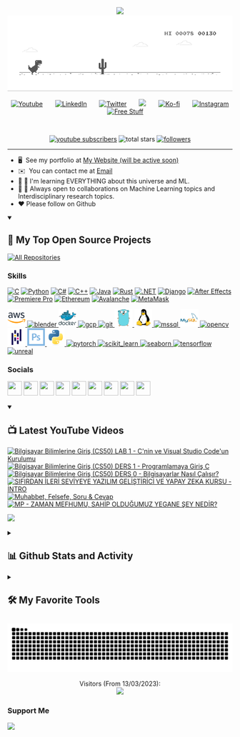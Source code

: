 <p align="center">
  <a href="https://github.com/Daymenion/daymenion">
    <img src="https://readme-typing-svg.demolab.com/?lines=Hi!%20I'm%20Mehmet%20Ünlü%20;Experienced%20Machine%20Learning%20Engineer;Software%20Engineer%20on%20Machine%20Learning;5%2B%20years%20of%20coding%20experience;Always%20learning%20new%20things&font=Fira%20Code&center=true&width=500&height=45&color=f75c7e&vCenter=true&pause=1000&size=22" /></a>
    <img src="https://github.com/Daymenion/daymenion/blob/3a8017a8c080d8096ba923f14b86f6469c72cb24/dino.gif" /></a>
</p>

<!-- Social icons section -->
<p align="center">
  <a href="https://www.youtube.com/c/Daymenion"><img width="32px" alt="Youtube" title="Youtube" src="https://i.imgur.com/qiXu7b2.png"/></a>
  &#8287;&#8287;&#8287;&#8287;&#8287;
  <a href="https://www.linkedin.com/in/daymenion/"><img width="32px" alt="Linkedln" title="linkedln" src="https://static.wixstatic.com/media/a6592d_5335fccbaa7e454781377ba07c9a24dc~mv2.png/v1/fill/w_512,h_512,al_c/a6592d_5335fccbaa7e454781377ba07c9a24dc~mv2.png"/></a>
  &#8287;&#8287;&#8287;&#8287;&#8287;
  <a href="https://twitter.com/Daymenion"><img width="32px" alt="Twitter" title="Twitter" src="https://i.imgur.com/OXZM1L6.png"/></a>
  &#8287;&#8287;&#8287;&#8287;&#8287;
  <a href="https://discord.gg/XZjnjZHJCB" alt="Discord" title="My Discord Server"><img width="32px" src="https://i.imgur.com/OViZO8J.png"/></a>
  &#8287;&#8287;&#8287;&#8287;&#8287;
  <a href="https://www.buymeacoffee.com/daymenion"><img width="32px" alt="Ko-fi" title="Buy me a coffee" src="https://i.imgur.com/PpLeD3K.png"/></a>
  &#8287;&#8287;&#8287;&#8287;&#8287;
  <a href="http://www.instagram.com/daymenion"><img width="32px" alt="Instagram" title="Instagram" src="https://raw.githubusercontent.com/danielcranney/readme-generator/main/public/icons/socials/instagram.svg"/></a>
  &#8287;&#8287;&#8287;&#8287;&#8287;
  <a href="https://cdn.7tv.app/emote/611069ac5b4815cda893e066/4x.webp"><img width="32px" alt="Free Stuff" title="Free gifts for you" src="https://i.imgur.com/0uVwkoZ.png"/></a>
</p>

<br/>

<!-- Social badges section -->
<p align="center">
  <a href="https://www.youtube.com/c/Daymenion?sub_confirmation=1">
    <img alt="youtube subscribers" title="Subscribe to my YouTube channel" src="https://img.shields.io/youtube/channel/subscribers/UCqqZkHcU1YWwW6u241kjBvQ?color=f75c7e&logo=youtube&logoColor=f75c7e&style=for-the-badge"/></a>
    <img alt="total stars" title="Total stars on GitHub" src="https://custom-icon-badges.demolab.com/github/stars/Daymenion?color=55960c&style=for-the-badge&labelColor=488207&logo=star"/></a>
  <a href="https://github.com/Daymenion">
    <img alt="followers" title="Follow me on Github" src="https://custom-icon-badges.demolab.com/github/followers/Daymenion?color=236ad3&labelColor=1155ba&style=for-the-badge&logo=person-add&label=Follow&logoColor=white"/></a>
</p>

-----------------------------------------------

* 🖥️  See my portfolio at [My Website (will be active soon)](http://daymenion.com)
* ✉️  You can contact me at [Email](mailto:mehmet.k_unlu@hotmail.com)
* 🧠 🔭 I'm learning EVERYTHING about this universe and ML.
* 👯 🤝 Always open to collaborations on Machine Learning topics and Interdisciplinary research topics. 
* ❤️ Please follow on Github


<details open> 
  <summary><h2>📘 My Top Open Source Projects</h2></summary>

  <!-- Repo info cards - https://github.com/anuraghazra/github-readme-stats -->
  
  <!-- Small repo cards (fork) - https://github.com/DenverCoder1/github-readme-stats -->
  <p align="left">
    
  </p>

  <a href="https://github.com/Daymenion?tab=repositories&sort=stargazers"><img alt="All Repositories" title="All Repositories" src="https://custom-icon-badges.demolab.com/badge/-Click%20Here%20For%20All%20My%20Repos-1F222E?style=for-the-badge&logoColor=white&logo=repo"/></a>
</details>

### Skills

<p align="left">
<a href="https://docs.microsoft.com/en-us/cpp/?view=msvc-170" target="_blank" rel="noreferrer"><img src="https://raw.githubusercontent.com/danielcranney/readme-generator/main/public/icons/skills/c-colored.svg" width="36" height="36" alt="C" /></a>
<a href="https://www.python.org/" target="_blank" rel="noreferrer"><img src="https://raw.githubusercontent.com/danielcranney/readme-generator/main/public/icons/skills/python-colored.svg" width="36" height="36" alt="Python" /></a>
<a href="https://docs.microsoft.com/en-us/dotnet/csharp/" target="_blank" rel="noreferrer"><img src="https://raw.githubusercontent.com/danielcranney/readme-generator/main/public/icons/skills/csharp-colored.svg" width="36" height="36" alt="C#" /></a>
<a href="https://docs.microsoft.com/en-us/cpp/?view=msvc-170" target="_blank" rel="noreferrer"><img src="https://raw.githubusercontent.com/danielcranney/readme-generator/main/public/icons/skills/cplusplus-colored.svg" width="36" height="36" alt="C++" /></a>
<a href="https://www.oracle.com/java/" target="_blank" rel="noreferrer"><img src="https://raw.githubusercontent.com/danielcranney/readme-generator/main/public/icons/skills/java-colored.svg" width="36" height="36" alt="Java" /></a>
<a href="https://www.rust-lang.org/" target="_blank" rel="noreferrer"><img src="https://raw.githubusercontent.com/danielcranney/readme-generator/main/public/icons/skills/rust-colored.svg" width="36" height="36" alt="Rust" /></a>
<a href="https://dotnet.microsoft.com/en-us/" target="_blank" rel="noreferrer"><img src="https://raw.githubusercontent.com/danielcranney/readme-generator/main/public/icons/skills/dot-net-colored.svg" width="36" height="36" alt=".NET" /></a>
<a href="https://www.djangoproject.com/" target="_blank" rel="noreferrer"><img src="https://raw.githubusercontent.com/danielcranney/readme-generator/main/public/icons/skills/django-colored.svg" width="36" height="36" alt="Django" /></a>
<a href="https://www.adobe.com/uk/products/aftereffects.html" target="_blank" rel="noreferrer"><img src="https://raw.githubusercontent.com/danielcranney/readme-generator/main/public/icons/skills/aftereffects-colored.svg" width="36" height="36" alt="After Effects" /></a>
<a href="https://www.adobe.com/uk/products/premiere.html" target="_blank" rel="noreferrer"><img src="https://raw.githubusercontent.com/danielcranney/readme-generator/main/public/icons/skills/premierepro-colored.svg" width="36" height="36" alt="Premiere Pro" /></a>
<a href="https://ethereum.org/en/" target="_blank" rel="noreferrer"><img src="https://raw.githubusercontent.com/danielcranney/readme-generator/main/public/icons/skills/ethereum-colored.svg" width="36" height="36" alt="Ethereum" /></a>
<a href="https://www.avax.network/" target="_blank" rel="noreferrer"><img src="https://raw.githubusercontent.com/danielcranney/readme-generator/main/public/icons/skills/avalanche-colored.svg" width="36" height="36" alt="Avalanche" /></a>
<a href="https://metamask.io/" target="_blank" rel="noreferrer"><img src="https://raw.githubusercontent.com/danielcranney/readme-generator/main/public/icons/skills/metamask-colored.svg" width="36" height="36" alt="MetaMask" /></a>
</p>

<p align="left"> <a href="https://aws.amazon.com" target="_blank" rel="noreferrer"> <img src="https://raw.githubusercontent.com/devicons/devicon/master/icons/amazonwebservices/amazonwebservices-original-wordmark.svg" alt="aws" width="40" height="40"/> </a> <a href="https://www.blender.org/" target="_blank" rel="noreferrer"> <img src="https://download.blender.org/branding/community/blender_community_badge_white.svg" alt="blender" width="40" height="40"/> </a> <a href="https://www.cprogramming.com/" target="_blank" rel="noreferrer">  </a> <a href="https://www.docker.com/" target="_blank" rel="noreferrer"> <img src="https://raw.githubusercontent.com/devicons/devicon/master/icons/docker/docker-original-wordmark.svg" alt="docker" width="40" height="40"/> </a> <a href="https://dotnet.microsoft.com/" target="_blank" rel="noreferrer">  </a> <a href="https://cloud.google.com" target="_blank" rel="noreferrer"> <img src="https://www.vectorlogo.zone/logos/google_cloud/google_cloud-icon.svg" alt="gcp" width="40" height="40"/> </a> <a href="https://git-scm.com/" target="_blank" rel="noreferrer"> <img src="https://www.vectorlogo.zone/logos/git-scm/git-scm-icon.svg" alt="git" width="40" height="40"/> </a> <a href="https://golang.org" target="_blank" rel="noreferrer"> <img src="https://raw.githubusercontent.com/devicons/devicon/master/icons/go/go-original.svg" alt="go" width="40" height="40"/> </a> <a href="https://www.linux.org/" target="_blank" rel="noreferrer"> <img src="https://raw.githubusercontent.com/devicons/devicon/master/icons/linux/linux-original.svg" alt="linux" width="40" height="40"/> </a> <a href="https://www.microsoft.com/en-us/sql-server" target="_blank" rel="noreferrer"> <img src="https://www.svgrepo.com/show/303229/microsoft-sql-server-logo.svg" alt="mssql" width="40" height="40"/> </a> <a href="https://www.mysql.com/" target="_blank" rel="noreferrer"> <img src="https://raw.githubusercontent.com/devicons/devicon/master/icons/mysql/mysql-original-wordmark.svg" alt="mysql" width="40" height="40"/> </a> <a href="https://opencv.org/" target="_blank" rel="noreferrer"> <img src="https://www.vectorlogo.zone/logos/opencv/opencv-icon.svg" alt="opencv" width="40" height="40"/> </a> <a href="https://pandas.pydata.org/" target="_blank" rel="noreferrer"> <img src="https://raw.githubusercontent.com/devicons/devicon/2ae2a900d2f041da66e950e4d48052658d850630/icons/pandas/pandas-original.svg" alt="pandas" width="40" height="40"/> </a> <a href="https://www.photoshop.com/en" target="_blank" rel="noreferrer"> <img src="https://raw.githubusercontent.com/devicons/devicon/master/icons/photoshop/photoshop-line.svg" alt="photoshop" width="40" height="40"/> </a> <a href="https://www.python.org" target="_blank" rel="noreferrer"> <img src="https://raw.githubusercontent.com/devicons/devicon/master/icons/python/python-original.svg" alt="python" width="40" height="40"/> </a> <a href="https://pytorch.org/" target="_blank" rel="noreferrer"> <img src="https://www.vectorlogo.zone/logos/pytorch/pytorch-icon.svg" alt="pytorch" width="40" height="40"/> </a> <a href="https://scikit-learn.org/" target="_blank" rel="noreferrer"> <img src="https://upload.wikimedia.org/wikipedia/commons/0/05/Scikit_learn_logo_small.svg" alt="scikit_learn" width="40" height="40"/> </a> <a href="https://seaborn.pydata.org/" target="_blank" rel="noreferrer"> <img src="https://seaborn.pydata.org/_images/logo-mark-lightbg.svg" alt="seaborn" width="40" height="40"/> </a> <a href="https://www.tensorflow.org" target="_blank" rel="noreferrer"> <img src="https://www.vectorlogo.zone/logos/tensorflow/tensorflow-icon.svg" alt="tensorflow" width="40" height="40"/> </a> <a href="https://unrealengine.com/" target="_blank" rel="noreferrer"> <img src="https://raw.githubusercontent.com/kenangundogan/fontisto/036b7eca71aab1bef8e6a0518f7329f13ed62f6b/icons/svg/brand/unreal-engine.svg" alt="unreal" width="40" height="40"/> </a> </p>


### Socials

<p align="left"> <a href="https://discord.com/users/daymenion" target="_blank" rel="noreferrer"><img src="https://raw.githubusercontent.com/danielcranney/readme-generator/main/public/icons/socials/discord.svg" width="32" height="32" /></a> <a href="https://www.github.com/daymenion" target="_blank" rel="noreferrer"><img src="https://raw.githubusercontent.com/danielcranney/readme-generator/main/public/icons/socials/github.svg" width="32" height="32" /></a> <a href="http://www.instagram.com/daymenion" target="_blank" rel="noreferrer"><img src="https://raw.githubusercontent.com/danielcranney/readme-generator/main/public/icons/socials/instagram.svg" width="32" height="32" /></a> <a href="https://www.linkedin.com/in/daymenion" target="_blank" rel="noreferrer"><img src="https://raw.githubusercontent.com/danielcranney/readme-generator/main/public/icons/socials/linkedin.svg" width="32" height="32" /></a> <a href="http://www.medium.com/@daymenion" target="_blank" rel="noreferrer"><img src="https://raw.githubusercontent.com/danielcranney/readme-generator/main/public/icons/socials/medium.svg" width="32" height="32" /></a> <a href="https://www.stackoverflow.com/users/19105910/daymenion" target="_blank" rel="noreferrer"><img src="https://raw.githubusercontent.com/danielcranney/readme-generator/main/public/icons/socials/stackoverflow.svg" width="32" height="32" /></a> <a href="https://www.twitter.com/daymenion" target="_blank" rel="noreferrer"><img src="https://raw.githubusercontent.com/danielcranney/readme-generator/main/public/icons/socials/twitter.svg" width="32" height="32" /></a> <a href="https://www.youtube.com/c/daymenion" target="_blank" rel="noreferrer"><img src="https://raw.githubusercontent.com/danielcranney/readme-generator/main/public/icons/socials/youtube.svg" width="32" height="32" /></a> <a href="https://www.twitch.tv/daymenion" target="_blank" rel="noreferrer"><img src="https://raw.githubusercontent.com/danielcranney/readme-generator/main/public/icons/socials/twitch.svg" width="32" height="32" /></a></p>

<details open> 
  <summary><h2>📺 Latest YouTube Videos</h2></summary>
  
 <!-- prettier-ignore-start -->
  <!-- BEGIN YOUTUBE-CARDS -->
<a href="https://www.youtube.com/watch?v=ysCnUxtMDQM"><img src="https://ytcards.demolab.com/?id=ysCnUxtMDQM&title=Bilgisayar+Bilimlerine+Giri%C5%9F+%28CS50%29+LAB+1+-+C%27nin+ve++Visual+Studio+Code%27un+Kurulumu&lang=en&timestamp=1659186025&background_color=%230d1117&title_color=%23ffffff&stats_color=%23dedede&width=250&duration=1806" alt="Bilgisayar Bilimlerine Giriş (CS50) LAB 1 - C'nin ve  Visual Studio Code'un Kurulumu" title="Bilgisayar Bilimlerine Giriş (CS50) LAB 1 - C'nin ve  Visual Studio Code'un Kurulumu"></a>
<a href="https://www.youtube.com/watch?v=MGS6pirsRYI"><img src="https://ytcards.demolab.com/?id=MGS6pirsRYI&title=Bilgisayar+Bilimlerine+Giri%C5%9F+%28CS50%29+DERS+1+-+Programlamaya+Giri%C5%9F+C&lang=en&timestamp=1657965612&background_color=%230d1117&title_color=%23ffffff&stats_color=%23dedede&width=250&duration=6757" alt="Bilgisayar Bilimlerine Giriş (CS50) DERS 1 - Programlamaya Giriş C" title="Bilgisayar Bilimlerine Giriş (CS50) DERS 1 - Programlamaya Giriş C"></a>
<a href="https://www.youtube.com/watch?v=FUuevAJDV5M"><img src="https://ytcards.demolab.com/?id=FUuevAJDV5M&title=Bilgisayar+Bilimlerine+Giri%C5%9F+%28CS50%29+DERS+0+-+Bilgisayarlar+Nas%C4%B1l+%C3%87al%C4%B1%C5%9F%C4%B1r%3F&lang=en&timestamp=1655658247&background_color=%230d1117&title_color=%23ffffff&stats_color=%23dedede&width=250&duration=2457" alt="Bilgisayar Bilimlerine Giriş (CS50) DERS 0 - Bilgisayarlar Nasıl Çalışır?" title="Bilgisayar Bilimlerine Giriş (CS50) DERS 0 - Bilgisayarlar Nasıl Çalışır?"></a>
<a href="https://www.youtube.com/watch?v=34s8tnd9uqA"><img src="https://ytcards.demolab.com/?id=34s8tnd9uqA&title=SIFIRDAN+%C4%B0LER%C4%B0+SEV%C4%B0YEYE+YAZILIM+GEL%C4%B0%C5%9ET%C4%B0R%C4%B0C%C4%B0+VE+YAPAY+ZEKA+KURSU+-+%C4%B0NTRO&lang=en&timestamp=1655657568&background_color=%230d1117&title_color=%23ffffff&stats_color=%23dedede&width=250&duration=361" alt="SIFIRDAN İLERİ SEVİYEYE YAZILIM GELİŞTİRİCİ VE YAPAY ZEKA KURSU - İNTRO" title="SIFIRDAN İLERİ SEVİYEYE YAZILIM GELİŞTİRİCİ VE YAPAY ZEKA KURSU - İNTRO"></a>
<a href="https://www.youtube.com/watch?v=ySEDKXXE1BA"><img src="https://ytcards.demolab.com/?id=ySEDKXXE1BA&title=Muhabbet%2C+Felsefe%2C+Soru+%26+Cevap&lang=en&timestamp=1645399580&background_color=%230d1117&title_color=%23ffffff&stats_color=%23dedede&width=250&duration=8476" alt="Muhabbet, Felsefe, Soru & Cevap" title="Muhabbet, Felsefe, Soru & Cevap"></a>
<a href="https://www.youtube.com/watch?v=Ti624P11Dwk"><img src="https://ytcards.demolab.com/?id=Ti624P11Dwk&title=MP+-+ZAMAN+MEFHUMU%2C+SAH%C4%B0P+OLDU%C4%9EUMUZ+YEGANE+%C5%9EEY+NED%C4%B0R%3F&lang=en&timestamp=1637683213&background_color=%230d1117&title_color=%23ffffff&stats_color=%23dedede&width=250&duration=643" alt="MP - ZAMAN MEFHUMU, SAHİP OLDUĞUMUZ YEGANE ŞEY NEDİR?" title="MP - ZAMAN MEFHUMU, SAHİP OLDUĞUMUZ YEGANE ŞEY NEDİR?"></a>
<!-- END YOUTUBE-CARDS -->
  <!-- prettier-ignore-end -->

<a href="https://www.youtube.com/c/Daymenion?sub_confirmation=1"><img src="https://custom-icon-badges.demolab.com/badge/-Subscribe-red?style=for-the-badge&logo=video&logoColor=white"/></a>
  

</details>

<details> 
  <summary><h2>📊 Github Stats and Activity</h2></summary>

  <h3>🔥 Streak Stats</h3>

  <!-- GitHub Readme Streak Stats - https://github.com/DenverCoder1/github-readme-streak-stats -->
  <p>
    <a href="https://github.com/DenverCoder1/github-readme-streak-stats">
      <img title="🔥 Get streak stats for your profile at git.io/streak-stats" alt="Daymenion's streak" src="https://streak-stats.demolab.com/?user=Daymenion&theme=monokai-metallian&hide_border=true"/>
    </a>
  </p>

  <h3>💻 GitHub Profile Stats</h3>

  <!-- https://github.com/anuraghazra/github-readme-stats -->

  <a href="https://github.com/anuraghazra/github-readme-stats"><img alt="Daymenion's Github Stats" src="https://denvercoder1-github-readme-stats.vercel.app/api/?username=Daymenion&show_icons=true&include_all_commits=true&count_private=true&theme=react&hide_border=true&bg_color=1F222E&title_color=F85D7F&icon_color=F8D866" height="192px"/></a>
  <a href="https://github.com/anuraghazra/github-readme-stats"><img alt="Daymenion's Top Languages" src="https://denvercoder1-github-readme-stats.vercel.app/api/top-langs/?username=Daymenion&langs_count=8&layout=compact&theme=react&hide_border=true&bg_color=1F222E&title_color=F85D7F&icon_color=F8D866&hide=Jupyter%20Notebook,Roff" height="192px"/></a>
  <br/>

  <b>Note:</b> Top languages is only a metric of the languages my public code consists of and doesn't reflect experience or skill level.
  
  <!-- https://github.com/ashutosh00710/github-readme-activity-graph -->

  <a href="https://github.com/ashutosh00710/github-readme-activity-graph"><img alt="Daymenion's Activity Graph" src="https://github-readme-activity-graph.cyclic.app/graph/?username=Daymenion&bg_color=1F222E&color=F8D866&line=F85D7F&point=FFFFFF&hide_border=true" /></a>

  <h3>⚡ Recent GitHub Activity</h3>

  <!-- https://github.com/jamesgeorge007/github-activity-readme -->
  <!--START_SECTION:activity-->


1. 🎉 Merged PR [#7](https://github.com/Daymenion/Cross-Modal-Aligned-Representations/pull/7) in [Daymenion/Cross-Modal-Aligned-Representations](https://github.com/Daymenion/Cross-Modal-Aligned-Representations)
2. 💪 Opened PR [#7](https://github.com/Daymenion/Cross-Modal-Aligned-Representations/pull/7) in [Daymenion/Cross-Modal-Aligned-Representations](https://github.com/Daymenion/Cross-Modal-Aligned-Representations)
3. 🎉 Merged PR [#6](https://github.com/Daymenion/Cross-Modal-Aligned-Representations/pull/6) in [Daymenion/Cross-Modal-Aligned-Representations](https://github.com/Daymenion/Cross-Modal-Aligned-Representations)
4. 💪 Opened PR [#6](https://github.com/Daymenion/Cross-Modal-Aligned-Representations/pull/6) in [Daymenion/Cross-Modal-Aligned-Representations](https://github.com/Daymenion/Cross-Modal-Aligned-Representations)
5. 🎉 Merged PR [#5](https://github.com/Daymenion/Cross-Modal-Aligned-Representations/pull/5) in [Daymenion/Cross-Modal-Aligned-Representations](https://github.com/Daymenion/Cross-Modal-Aligned-Representations)
<!--END_SECTION:activity-->

</details>

<details> 
  <summary><h2>🛠️ My Favorite Tools</h2></summary>
  <!-- Some badges are from https://github.com/Ileriayo/markdown-badges -->

  <h3>👨‍💻 Programming and Markup Languages</h3>

  <p>
      <a href="https://github.com/search?q=user%3ADaymenion+language%3Aassembly"><img alt="MIPS Assembly" src="https://custom-icon-badges.demolab.com/badge/Assembly-525252.svg?logo=asm-hex&logoColor=white"></a>
      <a href="https://github.com/search?q=user%3ADaymenion+language%3Abash"><img alt="Bash" src="https://img.shields.io/badge/Bash-121011.svg?logo=gnu-bash&logoColor=white"></a>
      <a href="https://github.com/search?q=user%3ADaymenion+language%3Ac"><img alt="C" src="https://custom-icon-badges.demolab.com/badge/C-03599C.svg?logo=c-in-hexagon&logoColor=white"></a>
      <a href="https://github.com/search?q=user%3ADaymenion+language%3Acpp"><img alt="C++" src="https://custom-icon-badges.demolab.com/badge/C++-9C033A.svg?logo=cpp2&logoColor=white"></a>
      <a href="https://github.com/search?q=user%3ADaymenion+language%3Acsharp"><img alt="C#" src="https://custom-icon-badges.demolab.com/badge/C%23-68217A.svg?logo=cs2&logoColor=white"></a>
      <a href="https://github.com/search?q=user%3ADaymenion+language%3Aceylon"><img alt="Ceylon" src="https://custom-icon-badges.demolab.com/badge/Ceylon-E39842.svg?logo=ceylon&logoColor=white"></a>
      <a href="https://github.com/search?q=user%3ADaymenion+language%3Ags"><img alt="Google Apps Script" src="https://custom-icon-badges.demolab.com/badge/Google%20Apps%20Script-02569B.svg?logo=gs&logoColor=white"></a>
      <a href="https://github.com/search?q=user%3ADaymenion+language%3Ajava"><img alt="Java" src="https://custom-icon-badges.demolab.com/badge/Java-007396.svg?logo=java&logoColor=white"></a>
      <a href="https://github.com/search?q=user%3ADaymenion+language%3Ajavascript"><img alt="JavaScript" src="https://img.shields.io/badge/JavaScript-F7DF1E.svg?logo=javascript&logoColor=black"></a>
      <a href="https://github.com/search?q=user%3ADaymenion+language%3Atex"><img alt="LaTeX" src="https://img.shields.io/badge/LaTeX-008080.svg?logo=LaTeX&logoColor=white"></a>
      <a href="https://github.com/search?q=user%3ADaymenion+language%3Amarkdown"><img alt="Markdown" src="https://img.shields.io/badge/Markdown-000000.svg?logo=markdown&logoColor=white"></a>
      <a href="https://github.com/search?q=user%3ADaymenion+language%3Ajavascript"><img alt="Node.js" src="https://img.shields.io/badge/Node.js-43853D.svg?logo=node.js&logoColor=white"></a>
      <a href="https://github.com/search?q=user%3ADaymenion+language%3Aprolog"><img alt="Prolog" src="https://custom-icon-badges.demolab.com/badge/Prolog-E61B23.svg?logo=swi-prolog&logoColor=white"></a>
      <a href="https://github.com/search?q=user%3ADaymenion+language%3Apython"><img alt="Python" src="https://img.shields.io/badge/Python-14354C.svg?logo=python&logoColor=white"></a>
      <a href="https://github.com/search?q=user%3ADaymenion+language%3Ar"><img alt="R" src="https://img.shields.io/badge/R-276DC3.svg?logo=r&logoColor=white"></a>
      <a href="https://github.com/search?q=user%3ADaymenion+language%3Arst"><img alt="Restructured Text" src="https://img.shields.io/badge/Restructured Text-3a4148.svg?logo=readthedocs&logoColor=white"></a>
      <a href="https://github.com/search?q=user%3ADaymenion+language%3Ascratch"><img alt="Scratch" src="https://img.shields.io/badge/Scratch-4D97FF.svg?logo=scratch&logoColor=white"></a>
      <a href="https://github.com/search?q=user%3ADaymenion+language%3Asql"><img alt="SQL" src="https://custom-icon-badges.demolab.com/badge/SQL-025E8C.svg?logo=database&logoColor=white"></a>
      <a href="https://github.com/search?q=user%3ADaymenion+language%3Asvg"><img alt="SVG+XML" src="https://img.shields.io/badge/SVG%2BXML-e0982c.svg?logo=svg&logoColor=white"></a>
      <a href="https://github.com/search?q=user%3ADaymenion+language%3AtypeScript"><img alt="TypeScript" src="https://img.shields.io/badge/TypeScript-007ACC.svg?logo=typescript&logoColor=white"></a>
  </p>

  <h3>🧰 Frameworks and Libraries</h3>

  <p>
      <a href="#"><img alt="Arduino" src="https://img.shields.io/badge/-Arduino-00979D?logo=Arduino&logoColor=white"></a>
      <a href="#"><img alt="Discord.py" src="https://custom-icon-badges.demolab.com/badge/Discord.py-0d1620.svg?logo=dpy"></a>
      <a href="#"><img alt="GitHub Actions" src="https://img.shields.io/badge/GitHub%20Actions-2671E5.svg?logo=github%20actions&logoColor=white"></a>
      <a href="#"><img alt="JUnit" src="https://custom-icon-badges.demolab.com/badge/JUnit-25A162.svg?logo=check-circle&logoColor=white"></a>
      <a href="#"><img alt="Material Design" src="https://img.shields.io/badge/Material%20Design-0081CB.svg?logo=material-design&logoColor=white"></a>
      <a href="#"><img alt="NumPy" src="https://img.shields.io/badge/Numpy-013243.svg?logo=numpy&logoColor=white"></a>
      <a href="#"><img alt="Pandas" src="https://img.shields.io/badge/Pandas-150458.svg?logo=pandas&logoColor=white"></a>
      <a href="#"><img alt="PHPUnit" src="https://custom-icon-badges.demolab.com/badge/PHPUnit-366488.svg?logo=test-tube&logoColor=white"></a>
      <a href="#"><img alt="Praw" src="https://custom-icon-badges.demolab.com/badge/Praw-ff3c0c.svg?logo=praw"></a>
      <a href="#"><img alt="Pytest" src="https://img.shields.io/badge/Pytest-0A9EDC.svg?logo=pytest&logoColor=white"></a>
      <a href="#"><img alt="React" src="https://img.shields.io/badge/React-20232a.svg?logo=react&logoColor=%2361DAFB"></a>
      <a href="#"><img alt="Slim" src="https://custom-icon-badges.demolab.com/badge/Slim-74a045.svg?logo=slim-php"></a>
      <a href="#"><img alt="Symfony" src="https://img.shields.io/badge/Symfony-111111.svg?logo=symfony&logoColor=white"></a>
      <a href="#"><img alt="SymPy" src="https://img.shields.io/badge/Sympy-3B5526.svg?logo=sympy&logoColor=white"></a>
      <a href="#"><img alt="TensorFlow" src="https://img.shields.io/badge/TensorFlow-FF6F00.svg?logo=TensorFlow&logoColor=white"></a>
      <a href="#"><img alt="Wordpress" src="https://img.shields.io/badge/Wordpress-21759B?logo=wordpress&logoColor=white"></a>
  </p>

  <h3>🗄️ Databases and Cloud Hosting</h3>

  <p>
      <a href="#"><img alt="GitHub Pages" src="https://img.shields.io/badge/GitHub%20Pages-327FC7.svg?logo=github&logoColor=white"></a>
      <a href="#"><img alt="MongoDB" src ="https://img.shields.io/badge/MongoDB-4ea94b.svg?logo=mongodb&logoColor=white"></a>
      <a href="#"><img alt="MySQL" src="https://img.shields.io/badge/MySQL-00f.svg?logo=mysql&logoColor=white"></a>
      <a href="#"><img alt="Notion" src="https://img.shields.io/badge/Notion-010101.svg?logo=notion&logoColor=white"></a>
      <a href="#"><img alt="Render" src="https://img.shields.io/badge/Render-00979D.svg?logo=render&logoColor=white"></a>
      <a href="#"><img alt="Repl.it" src="https://img.shields.io/badge/Repl.it-0D101E.svg?logo=Replit&logoColor=white"></a>
      <a href="#"><img alt="SQLite" src ="https://img.shields.io/badge/SQLite-07405e.svg?logo=sqlite&logoColor=white"></a>
      <a href="#"><img alt="Vercel" src="https://img.shields.io/badge/Vercel-000000.svg?logo=vercel&logoColor=white"></a>
  </p>

  <h3>💻 Software and Tools</h3>

  <p>
      <a href="#"><img alt="Adobe" src="https://img.shields.io/badge/Adobe-FF0000.svg?logo=adobe&logoColor=white"></a>
      <a href="#"><img alt="Arch Linux" src="https://img.shields.io/badge/Arch%20Linux-1793D1.svg?logo=arch-linux&logoColor=white"></a>
      <a href="#"><img alt="Bitwarden" src="https://img.shields.io/badge/-Bitwarden-175DDC?logo=bitwarden&logoColor=white"></a>
      <a href="#"><img alt="Brave" src="https://img.shields.io/badge/-Brave-FB542B?logo=brave&logoColor=white"></a>
      <a href="#"><img alt="Dark Reader" src="https://img.shields.io/badge/-Dark%20Reader-141E24?logo=dark-reader&logoColor=white"></a>
      <a href="#"><img alt="Dbeaver" src="https://custom-icon-badges.demolab.com/badge/-Dbeaver-372923?logo=dbeaver-mono&logoColor=white"></a>
      <a href="#"><img alt="Discord" src="https://img.shields.io/badge/-Discord-5865F2.svg?logo=discord&logoColor=white"></a>
      <a href="#"><img alt="Git" src="https://img.shields.io/badge/Git-F05033.svg?logo=git&logoColor=white"></a>
      <a href="#"><img alt="GitHub Desktop" src="https://img.shields.io/badge/GitHub%20Desktop-8034A9.svg?logo=github&logoColor=white"></a>
      <a href="#"><img alt="Google Sheets" src="https://img.shields.io/badge/Sheets-34A853.svg?logo=google%20sheets&logoColor=white"></a>
      <a href="#"><img alt="Inkscape" src="https://img.shields.io/badge/Inkscape-000000?logo=Inkscape&logoColor=white"></a>
      <a href="#"><img alt="Jupyter" src="https://img.shields.io/badge/Jupyter-F37626.svg?logo=Jupyter&logoColor=white"></a>
      <a href="#"><img alt="OBS Studio" src="https://img.shields.io/badge/-OBS-302E31?logo=obs-studio&logoColor=white"></a>
      <a href="#"><img alt="Postman" src="https://img.shields.io/badge/Postman-FF6C37?logo=postman&logoColor=white"></a>
      <a href="#"><img alt="Stack Overflow" src="https://img.shields.io/badge/-Stack%20Overflow-FE7A16?logo=stack-overflow&logoColor=white"></a>
      <a href="#"><img alt="Visual Studio Code" src="https://img.shields.io/badge/Visual%20Studio%20Code-0078d7.svg?logo=visual-studio-code&logoColor=white"></a>
  </p>
</details>

![github contribution grid snake animation](https://github.com/Daymenion/daymenion/blob/output/github-contribution-grid-snake-dark.svg)

<p align="center"> 
  Visitors (From 13/03/2023):<br>
  <img src="https://profile-counter.glitch.me/Daymenion/count.svg" />
</p>


### Support Me

<a href="https://www.buymeacoffee.com/daymenion"><img src="https://cdn.buymeacoffee.com/buttons/v2/default-yellow.png" width="200" /></a>
